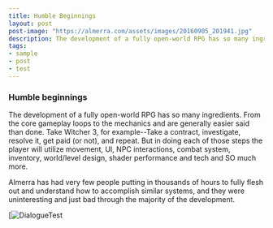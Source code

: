```yaml
---
title: Humble Beginnings
layout: post
post-image: "https://almerra.com/assets/images/20160905_201941.jpg"
description: The development of a fully open-world RPG has so many ingredients.  From the core gameplay loops to the mechanics and are generally easier said than done.  Take Witcher 3, for example--Take a contract, investigate, resolve it, get paid (or not), and repeat.  But in doing each of those steps the player will utilize movement, UI, NPC interactions, combat system, inventory, world/level design, shader performance and tech and SO much more.  
tags:
- sample
- post
- test
---
```


### Humble beginnings

The development of a fully open-world RPG has so many ingredients.  From the core gameplay loops to the mechanics and are generally easier said than done.  Take Witcher 3, for example--Take a contract, investigate, resolve it, get paid (or not), and repeat.  But in doing each of those steps the player will utilize movement, UI, NPC interactions, combat system, inventory, world/level design, shader performance and tech and SO much more.  

Almerra has had very few people putting in thousands of hours to fully flesh out and understand how to accomplish similar systems, and they were uninteresting and just bad through the majority of the development.  

[![DialogueTest](https://almerra.com/assets/images/20160905_201941.jpg)
